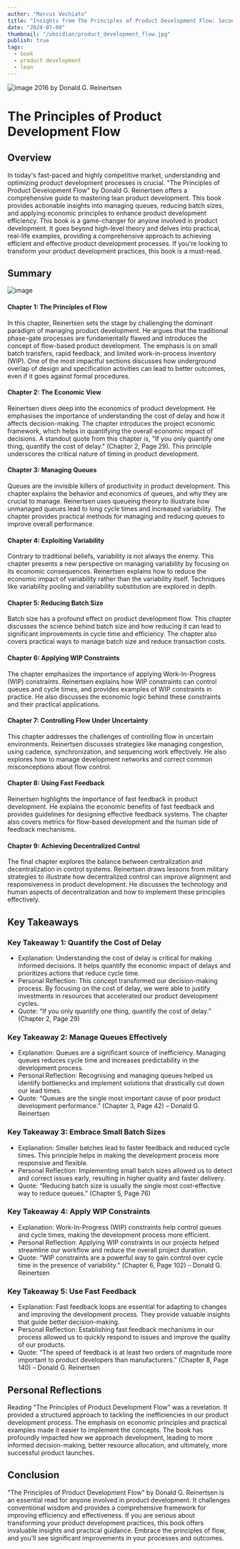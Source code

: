 ```yaml
---
author: "Marcus Vechiato"
title: "Insights from The Principles of Product Development Flow: Second Generation Lean Product Development"
date: "2024-07-09"
thumbnail: "/obsidian/product_development_flow.jpg"
publish: true
tags: 
  - book
  - product development
  - lean
--- 
```

![image](/obsidian/product_development_flow.jpg)
2016 by Donald G. Reinertsen

# The Principles of Product Development Flow

## Overview
In today's fast-paced and highly competitive market, understanding and optimizing product development processes is crucial. "The Principles of Product Development Flow" by Donald G. Reinertsen offers a comprehensive guide to mastering lean product development. This book provides actionable insights into managing queues, reducing batch sizes, and applying economic principles to enhance product development efficiency. This book is a game-changer for anyone involved in product development. It goes beyond high-level theory and delves into practical, real-life examples, providing a comprehensive approach to achieving efficient and effective product development processes. If you're looking to transform your product development practices, this book is a must-read.

## Summary
![image](/obsidian/mindmap_product_development_flow.png)
#### Chapter 1: The Principles of Flow
In this chapter, Reinertsen sets the stage by challenging the dominant paradigm of managing product development. He argues that the traditional phase-gate processes are fundamentally flawed and introduces the concept of flow-based product development. The emphasis is on small batch transfers, rapid feedback, and limited work-in-process inventory (WIP). One of the most impactful sections discusses how underground overlap of design and specification activities can lead to better outcomes, even if it goes against formal procedures.

#### Chapter 2: The Economic View
Reinertsen dives deep into the economics of product development. He emphasises the importance of understanding the cost of delay and how it affects decision-making. The chapter introduces the project economic framework, which helps in quantifying the overall economic impact of decisions. A standout quote from this chapter is, "If you only quantify one thing, quantify the cost of delay." (Chapter 2, Page 29). This principle underscores the critical nature of timing in product development.

#### Chapter 3: Managing Queues
Queues are the invisible killers of productivity in product development. This chapter explains the behavior and economics of queues, and why they are crucial to manage. Reinertsen uses queueing theory to illustrate how unmanaged queues lead to long cycle times and increased variability. The chapter provides practical methods for managing and reducing queues to improve overall performance.

#### Chapter 4: Exploiting Variability
Contrary to traditional beliefs, variability is not always the enemy. This chapter presents a new perspective on managing variability by focusing on its economic consequences. Reinertsen explains how to reduce the economic impact of variability rather than the variability itself. Techniques like variability pooling and variability substitution are explored in depth.

#### Chapter 5: Reducing Batch Size
Batch size has a profound effect on product development flow. This chapter discusses the science behind batch size and how reducing it can lead to significant improvements in cycle time and efficiency. The chapter also covers practical ways to manage batch size and reduce transaction costs.

#### Chapter 6: Applying WIP Constraints
The chapter emphasizes the importance of applying Work-In-Progress (WIP) constraints. Reinertsen explains how WIP constraints can control queues and cycle times, and provides examples of WIP constraints in practice. He also discusses the economic logic behind these constraints and their practical applications.

#### Chapter 7: Controlling Flow Under Uncertainty
This chapter addresses the challenges of controlling flow in uncertain environments. Reinertsen discusses strategies like managing congestion, using cadence, synchronization, and sequencing work effectively. He also explores how to manage development networks and correct common misconceptions about flow control.

#### Chapter 8: Using Fast Feedback
Reinertsen highlights the importance of fast feedback in product development. He explains the economic benefits of fast feedback and provides guidelines for designing effective feedback systems. The chapter also covers metrics for flow-based development and the human side of feedback mechanisms.

#### Chapter 9: Achieving Decentralized Control
The final chapter explores the balance between centralization and decentralization in control systems. Reinertsen draws lessons from military strategies to illustrate how decentralized control can improve alignment and responsiveness in product development. He discusses the technology and human aspects of decentralization and how to implement these principles effectively.

## Key Takeaways

### Key Takeaway 1: Quantify the Cost of Delay
- Explanation: Understanding the cost of delay is critical for making informed decisions. It helps quantify the economic impact of delays and prioritizes actions that reduce cycle time.
- Personal Reflection: This concept transformed our decision-making process. By focusing on the cost of delay, we were able to justify investments in resources that accelerated our product development cycles.
- Quote: “If you only quantify one thing, quantify the cost of delay.” (Chapter 2, Page 29)

### Key Takeaway 2: Manage Queues Effectively
- Explanation: Queues are a significant source of inefficiency. Managing queues reduces cycle time and increases predictability in the development process.
- Personal Reflection: Recognising and managing queues helped us identify bottlenecks and implement solutions that drastically cut down our lead times.
- Quote: “Queues are the single most important cause of poor product development performance.” (Chapter 3, Page 42) – Donald G. Reinertsen

### Key Takeaway 3: Embrace Small Batch Sizes
- Explanation: Smaller batches lead to faster feedback and reduced cycle times. This principle helps in making the development process more responsive and flexible.
- Personal Reflection: Implementing small batch sizes allowed us to detect and correct issues early, resulting in higher quality and faster delivery.
- Quote: “Reducing batch size is usually the single most cost-effective way to reduce queues.” (Chapter 5, Page 76)

### Key Takeaway 4: Apply WIP Constraints
- Explanation: Work-In-Progress (WIP) constraints help control queues and cycle times, making the development process more efficient.
- Personal Reflection: Applying WIP constraints in our projects helped streamline our workflow and reduce the overall project duration.
- Quote: “WIP constraints are a powerful way to gain control over cycle time in the presence of variability.” (Chapter 6, Page 102) – Donald G. Reinertsen

### Key Takeaway 5: Use Fast Feedback
- Explanation: Fast feedback loops are essential for adapting to changes and improving the development process. They provide valuable insights that guide better decision-making.
- Personal Reflection: Establishing fast feedback mechanisms in our process allowed us to quickly respond to issues and improve the quality of our products.
- Quote: “The speed of feedback is at least two orders of magnitude more important to product developers than manufacturers.” (Chapter 8, Page 140) – Donald G. Reinertsen

## Personal Reflections
Reading "The Principles of Product Development Flow" was a revelation. It provided a structured approach to tackling the inefficiencies in our product development process. The emphasis on economic principles and practical examples made it easier to implement the concepts. The book has profoundly impacted how we approach development, leading to more informed decision-making, better resource allocation, and ultimately, more successful product launches.

## Conclusion
"The Principles of Product Development Flow" by Donald G. Reinertsen is an essential read for anyone involved in product development. It challenges conventional wisdom and provides a comprehensive framework for improving efficiency and effectiveness. If you are serious about transforming your product development practices, this book offers invaluable insights and practical guidance. Embrace the principles of flow, and you'll see significant improvements in your processes and outcomes.